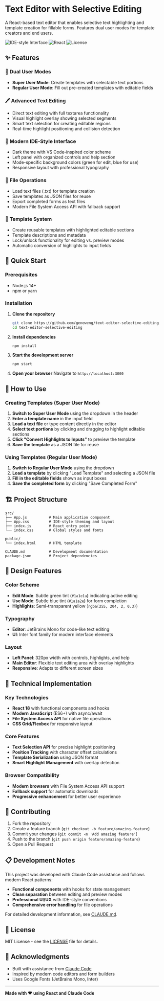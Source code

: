 # Text Editor with Selective Editing

A React-based text editor that enables selective text highlighting and template creation for fillable forms. Features dual user modes for template creators and end users.

![IDE-style Interface](https://img.shields.io/badge/Interface-IDE--style-blue)
![React](https://img.shields.io/badge/React-18-blue)
![License](https://img.shields.io/badge/License-MIT-green)

## ✨ Features

### 🎯 **Dual User Modes**
- **Super User Mode**: Create templates with selectable text portions
- **Regular User Mode**: Fill out pre-created templates with editable fields

### 🖊️ **Advanced Text Editing**
- Direct text editing with full textarea functionality
- Visual highlight overlay showing selected segments
- Smart text selection for creating editable regions
- Real-time highlight positioning and collision detection

### 🎨 **Modern IDE-Style Interface**
- Dark theme with VS Code-inspired color scheme
- Left panel with organized controls and help section
- Mode-specific background colors (green for edit, blue for use)
- Responsive layout with professional typography

### 📁 **File Operations**
- Load text files (.txt) for template creation
- Save templates as JSON files for reuse
- Export completed forms as text files
- Modern File System Access API with fallback support

### 🔧 **Template System**
- Create reusable templates with highlighted editable sections
- Template descriptions and metadata
- Lock/unlock functionality for editing vs. preview modes
- Automatic conversion of highlights to input fields

## 🚀 Quick Start

### Prerequisites
- Node.js 14+
- npm or yarn

### Installation

1. **Clone the repository**
   ```bash
   git clone https://github.com/geneweng/text-editor-selective-editing.git
   cd text-editor-selective-editing
   ```

2. **Install dependencies**
   ```bash
   npm install
   ```

3. **Start the development server**
   ```bash
   npm start
   ```

4. **Open your browser**
   Navigate to `http://localhost:3000`

## 📖 How to Use

### Creating Templates (Super User Mode)

1. **Switch to Super User Mode** using the dropdown in the header
2. **Enter a template name** in the input field
3. **Load a text file** or type content directly in the editor
4. **Select text portions** by clicking and dragging to highlight editable sections
5. **Click "Convert Highlights to Inputs"** to preview the template
6. **Save the template** as a JSON file for reuse

### Using Templates (Regular User Mode)

1. **Switch to Regular User Mode** using the dropdown
2. **Load a template** by clicking "Load Template" and selecting a JSON file
3. **Fill in the editable fields** shown as input boxes
4. **Save the completed form** by clicking "Save Completed Form"

## 🏗️ Project Structure

```
src/
├── App.js          # Main application component
├── App.css         # IDE-style theming and layout
├── index.js        # React entry point
└── index.css       # Global styles and fonts

public/
└── index.html      # HTML template

CLAUDE.md           # Development documentation
package.json        # Project dependencies
```

## 🎨 Design Features

### Color Scheme
- **Edit Mode**: Subtle green tint (`#1a1e1a`) indicating active editing
- **Use Mode**: Subtle blue tint (`#1a1a2e`) for form completion
- **Highlights**: Semi-transparent yellow (`rgba(255, 204, 2, 0.3)`)

### Typography
- **Editor**: JetBrains Mono for code-like text editing
- **UI**: Inter font family for modern interface elements

### Layout
- **Left Panel**: 320px width with controls, highlights, and help
- **Main Editor**: Flexible text editing area with overlay highlights
- **Responsive**: Adapts to different screen sizes

## 🔧 Technical Implementation

### Key Technologies
- **React 18** with functional components and hooks
- **Modern JavaScript** (ES6+) with async/await
- **File System Access API** for native file operations
- **CSS Grid/Flexbox** for responsive layout

### Core Features
- **Text Selection API** for precise highlight positioning
- **Position Tracking** with character offset calculations
- **Template Serialization** using JSON format
- **Smart Highlight Management** with overlap detection

### Browser Compatibility
- **Modern browsers** with File System Access API support
- **Fallback support** for automatic downloads
- **Progressive enhancement** for better user experience

## 🤝 Contributing

1. Fork the repository
2. Create a feature branch (`git checkout -b feature/amazing-feature`)
3. Commit your changes (`git commit -m 'Add amazing feature'`)
4. Push to the branch (`git push origin feature/amazing-feature`)
5. Open a Pull Request

## 📋 Development Notes

This project was developed with Claude Code assistance and follows modern React patterns:

- **Functional components** with hooks for state management
- **Clean separation** between editing and preview modes
- **Professional UI/UX** with IDE-style conventions
- **Comprehensive error handling** for file operations

For detailed development information, see [CLAUDE.md](CLAUDE.md).

## 📄 License

MIT License - see the [LICENSE](LICENSE) file for details.

## 🙏 Acknowledgments

- Built with assistance from [Claude Code](https://claude.ai/code)
- Inspired by modern code editors and form builders
- Uses Google Fonts (JetBrains Mono, Inter)

---

**Made with ❤️ using React and Claude Code**